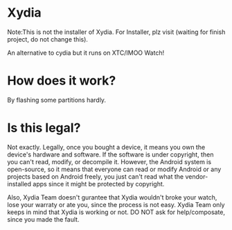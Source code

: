 # Xydia

Note:This is not the installer of Xydia. For Installer, plz visit (waiting for finish project, do not change this).

An alternative to cydia but it runs on XTC/IMOO Watch!

# How does it work?

By flashing some partitions hardly.

# Is this legal?

Not exactly. Legally, once you bought a device, it means you own the device's hardware and software. If the software is under copyright, then you can't read, modify, or decompile it. However, the Android system is open-source, so it means that everyone can read or modify Android or any projects based on Android freely, you just can't read what the vendor-installed apps since it might be protected by copyright.

Also, Xydia Team doesn't gurantee that Xydia wouldn't broke your watch, lose your warraty or ate you, since the process is not easy. Xydia Team only keeps in mind that Xydia is working or not. DO NOT ask for help/composate, since you made the fault.
